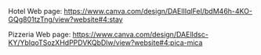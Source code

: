 Hotel Web page:
https://www.canva.com/design/DAElIIqlFeI/bdM46h-4KO-GQg801tzTng/view?website#4:stay

Pizzeria Web page:
https://www.canva.com/design/DAElIdsc-KY/YbIqoTSozXHdPPDVKQbDlw/view?website#4:pica-mica
